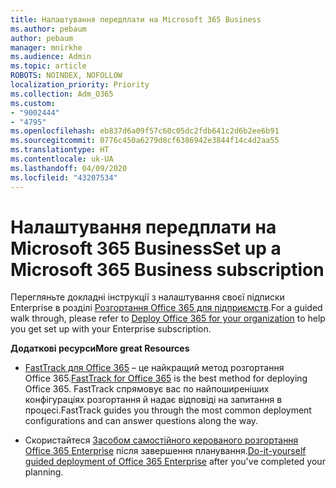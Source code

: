 ```yaml
---
title: Налаштування передплати на Microsoft 365 Business
ms.author: pebaum
author: pebaum
manager: mnirkhe
ms.audience: Admin
ms.topic: article
ROBOTS: NOINDEX, NOFOLLOW
localization_priority: Priority
ms.collection: Adm_O365
ms.custom:
- "9002444"
- "4795"
ms.openlocfilehash: eb837d6a09f57c60c05dc2fdb641c2d6b2ee6b91
ms.sourcegitcommit: 0776c450a6279d8cf6386942e3844f14c4d2aa55
ms.translationtype: HT
ms.contentlocale: uk-UA
ms.lasthandoff: 04/09/2020
ms.locfileid: "43207534"
---
```

# <a name="set-up-a-microsoft-365-business-subscription"></a><span data-ttu-id="1db33-102">Налаштування передплати на Microsoft 365 Business</span><span class="sxs-lookup"><span data-stu-id="1db33-102">Set up a Microsoft 365 Business subscription</span></span>

<span data-ttu-id="1db33-103">Перегляньте докладні інструкції з налаштування своєї підписки Enterprise в розділі [Розгортання Office 365 для підприємств](https://docs.microsoft.com/office365/enterprise/setup-overview-for-enterprises).</span><span class="sxs-lookup"><span data-stu-id="1db33-103">For a guided walk through, please refer to [Deploy Office 365 for your organization](https://docs.microsoft.com/office365/enterprise/setup-overview-for-enterprises) to help you get set up with your Enterprise subscription.</span></span>

<span data-ttu-id="1db33-104">**Додаткові ресурси**</span><span class="sxs-lookup"><span data-stu-id="1db33-104">**More great Resources**</span></span>

- <span data-ttu-id="1db33-105">[FastTrack для Office 365](https://docs.microsoft.com/fasttrack/O365-fasttrack-benefit-for-office-365) – це найкращий метод розгортання Office 365.</span><span class="sxs-lookup"><span data-stu-id="1db33-105">[FastTrack for Office 365](https://docs.microsoft.com/fasttrack/O365-fasttrack-benefit-for-office-365) is the best method for deploying Office 365.</span></span> <span data-ttu-id="1db33-106">FastTrack спрямовує вас по найпоширеніших конфігураціях розгортання й надає відповіді на запитання в процесі.</span><span class="sxs-lookup"><span data-stu-id="1db33-106">FastTrack guides you through the most common deployment configurations and can answer questions along the way.</span></span> 

- <span data-ttu-id="1db33-107">Скористайтеся [Засобом самостійного керованого розгортання Office 365 Enterprise](https://docs.microsoft.com/office365/enterprise/setup-overview-for-enterprises#do-it-yourself-guided-deployment-of-office-365-enterprise) після завершення планування.</span><span class="sxs-lookup"><span data-stu-id="1db33-107">[Do-it-yourself guided deployment of Office 365 Enterprise](https://docs.microsoft.com/office365/enterprise/setup-overview-for-enterprises#do-it-yourself-guided-deployment-of-office-365-enterprise) after you've completed your planning.</span></span> 
